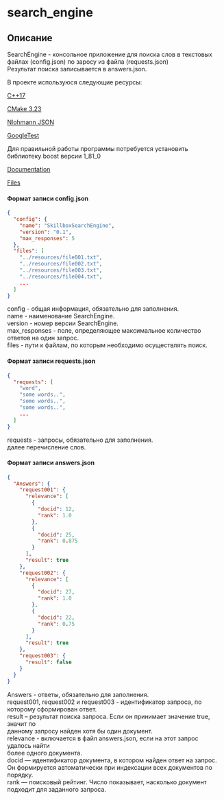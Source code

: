 # search_engine

## Описание
SearchEngine - консольное приложение для поиска слов в текстовых файлах (config.json) по заросу из файла (requests.json)<br>
Результат поиска записывается в answers.json.<br>

В проекте используюся следующие ресурсы:<br>

[C++17](https://en.cppreference.com/w/cpp/17)<br>

[CMake 3.23](https://cmake.org/cmake/help/latest/release/3.23.html)<br>

[Nlohmann JSON](https://github.com/nlohmann/json)<br>

[GoogleTest](https://github.com/google/googletest)<br>

Для правильной работы программы потребуется установить библиотеку boost версии 1_81_0<br>

[Documentation](https://www.boost.org/doc/libs/1_81_0/)<br>

[Files](https://boostorg.jfrog.io/artifactory/main/release/1.81.0/source/)<br>

<h4>Формат записи config.json</h4>

```json
{
  "config": {
    "name": "SkillboxSearchEngine",
    "version": "0.1",
    "max_responses": 5
  },
  "files": [
    "../resources/file001.txt",
    "../resources/file002.txt",
    "../resources/file003.txt",
    "../resources/file004.txt",
    ...
  ]
}
```
config - общая информация, обязательно для заполнения.<br>
name - наименование SearchEngine.<br>
version - номер версии SearchEngine.<br>
max_responses - поле, определяющее максимальное количество ответов на один запрос.<br>
files - пути к файлам, по которым необходимо осуществлять поиск.<br>

<h4>Формат записи requests.json</h4>

```json
{
  "requests": [
    "word",
    "some words..",
    "some words..",
    "some words..",
    ...
  ]
}
```
requests - запросы, обязательно для заполнения.<br>
далее перечисление слов.<br>

<h4>Формат записи answers.json</h4>

```json
{
  "Answers": {
    "request001": {
      "relevance": [
        {
          "docid": 12,
          "rank": 1.0
        },
        {
          "docid": 25,
          "rank": 0.875
        }
      ],
      "result": true
    },
    "request002": {
      "relevance": [
        {
          "docid": 27,
          "rank": 1.0
        },
        {
          "docid": 22,
          "rank": 0.75
        }
      ],
      "result": true
    },
    "request003": {
      "result": false
    }
  }
}

```
Answers - ответы, обязательно для заполнения.<br>
request001, request002 и request003 - идентификатор запроса, по которому сформирован ответ.<br>
result – результат поиска запроса. Если он принимает значение true, значит по<br>
данному запросу найден хотя бы один документ.<br>
relevance - включается в файл answers.json, если на этот запрос удалось найти<br>
более одного документа.<br>
docid — идентификатор документа, в котором найден ответ на запрос.<br>
Он формируется автоматически при индексации всех документов по порядку.<br>
rank — поисковый рейтинг. Число показывает, насколько документ подходит для заданного запроса.<br>